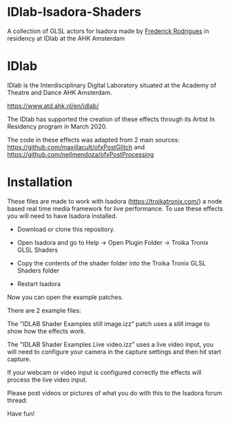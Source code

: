 # IDlab-Isadora-Shaders
A collection of GLSL actors for Isadora made by [Frederick Rodrigues](http://www.fredrodrigues.net/) in residency at IDlab at the AHK Amsterdam


# IDlab
IDlab is the Interdisciplinary Digital Laboratory situated at the Academy of Theatre and Dance AHK Amsterdam.

https://www.atd.ahk.nl/en/idlab/

The IDlab has supported the creation of these effects through its Artist In Residency program in March 2020.

The code in these effects was adapted from 2 main sources:
https://github.com/maxillacult/ofxPostGlitch
and
https://github.com/neilmendoza/ofxPostProcessing


# Installation

These files are made to work with Isadora (https://troikatronix.com/) a node based real time media framework for live performance. To use these effects you will need to have Isadora installed.

* Download or clone this repository.

* Open Isadora and go to Help ->  Open Plugin Folder -> Troika Tronix GLSL Shaders

* Copy the contents of the shader folder into the Troika Tronix GLSL Shaders folder

* Restart Isadora

Now you can open the example patches.

There are 2 example files:

The "IDLAB Shader Examples still image.izz" patch uses a still image to show how the effects work.
 

The "IDLAB Shader Examples Live video.izz" uses a live video input, you will need to configure your camera in the capture settings and then hit start capture.

If your webcam or video input is configured correctly the effects will process the live video input.

Please post videos or pictures of what you do with this to the Isadora forum thread:

Have fun!
